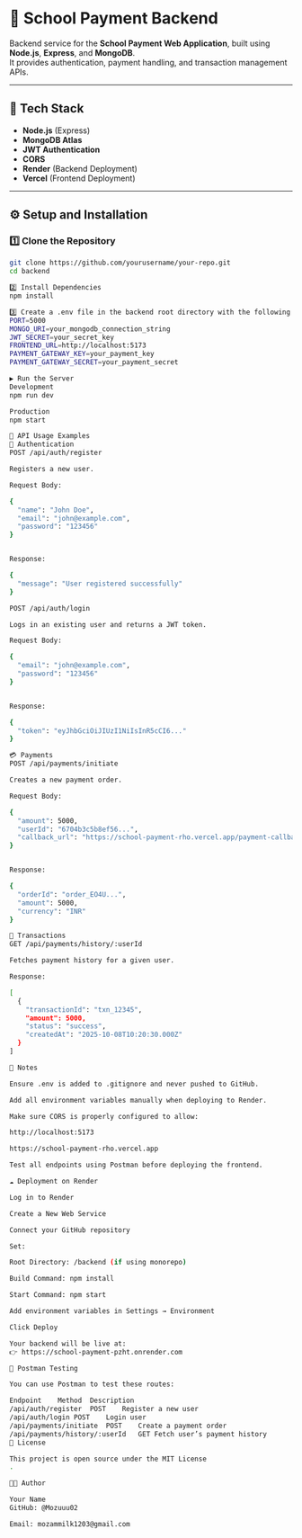 # 🏫 School Payment Backend

Backend service for the **School Payment Web Application**, built using **Node.js**, **Express**, and **MongoDB**.  
It provides authentication, payment handling, and transaction management APIs.

---

## 🚀 Tech Stack

- **Node.js** (Express)
- **MongoDB Atlas**
- **JWT Authentication**
- **CORS**
- **Render** (Backend Deployment)
- **Vercel** (Frontend Deployment)

---

## ⚙️ Setup and Installation

### 1️⃣ Clone the Repository
```bash
git clone https://github.com/yourusername/your-repo.git
cd backend

2️⃣ Install Dependencies
npm install

3️⃣ Create a .env file in the backend root directory with the following values:
PORT=5000
MONGO_URI=your_mongodb_connection_string
JWT_SECRET=your_secret_key
FRONTEND_URL=http://localhost:5173
PAYMENT_GATEWAY_KEY=your_payment_key
PAYMENT_GATEWAY_SECRET=your_payment_secret

▶️ Run the Server
Development
npm run dev

Production
npm start

🔌 API Usage Examples
👤 Authentication
POST /api/auth/register

Registers a new user.

Request Body:

{
  "name": "John Doe",
  "email": "john@example.com",
  "password": "123456"
}


Response:

{
  "message": "User registered successfully"
}

POST /api/auth/login

Logs in an existing user and returns a JWT token.

Request Body:

{
  "email": "john@example.com",
  "password": "123456"
}


Response:

{
  "token": "eyJhbGciOiJIUzI1NiIsInR5cCI6..."
}

💳 Payments
POST /api/payments/initiate

Creates a new payment order.

Request Body:

{
  "amount": 5000,
  "userId": "6704b3c5b8ef56...",
  "callback_url": "https://school-payment-rho.vercel.app/payment-callback"
}


Response:

{
  "orderId": "order_EO4U...",
  "amount": 5000,
  "currency": "INR"
}

📜 Transactions
GET /api/payments/history/:userId

Fetches payment history for a given user.

Response:

[
  {
    "transactionId": "txn_12345",
    "amount": 5000,
    "status": "success",
    "createdAt": "2025-10-08T10:20:30.000Z"
  }
]

🧠 Notes

Ensure .env is added to .gitignore and never pushed to GitHub.

Add all environment variables manually when deploying to Render.

Make sure CORS is properly configured to allow:

http://localhost:5173

https://school-payment-rho.vercel.app

Test all endpoints using Postman before deploying the frontend.

☁️ Deployment on Render

Log in to Render

Create a New Web Service

Connect your GitHub repository

Set:

Root Directory: /backend (if using monorepo)

Build Command: npm install

Start Command: npm start

Add environment variables in Settings → Environment

Click Deploy

Your backend will be live at:
👉 https://school-payment-pzht.onrender.com

🧪 Postman Testing

You can use Postman to test these routes:

Endpoint	Method	Description
/api/auth/register	POST	Register a new user
/api/auth/login	POST	Login user
/api/payments/initiate	POST	Create a payment order
/api/payments/history/:userId	GET	Fetch user’s payment history
📄 License

This project is open source under the MIT License
.

👨‍💻 Author

Your Name
GitHub: @Mozuuu02

Email: mozammilk1203@gmail.com
